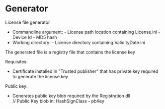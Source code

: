 Generator
===
License file generator

- Commandline argument:
		- License path location containing License.ini
		- Device Id - MD5 hash
- Working directory:
		- License directory containing ValidityDate.ini

The generated file is a registry file that contains the license key

Requisites:
- Certificate installed in "Trusted publisher" that has private key required to generate the license key

Public key:
- Generates public key blob required by the Registration dll  
// Public Key blob in: HashSignClass - pbKey
